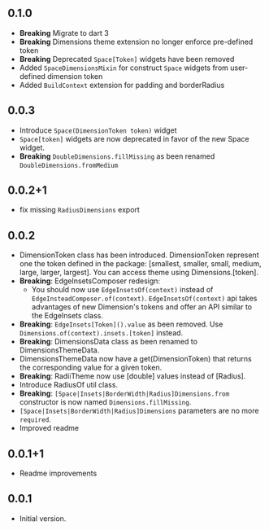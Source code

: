 ## 0.1.0
- **Breaking** Migrate to dart 3
- **Breaking** Dimensions theme extension no longer enforce pre-defined token
- **Breaking** Deprecated `Space[Token]` widgets have been removed
- Added `SpaceDimensionsMixin` for construct `Space` widgets from user-defined dimension token
- Added `BuildContext` extension for padding and borderRadius

## 0.0.3
- Introduce `Space(DimensionToken token)` widget
- `Space[token]` widgets are now deprecated in favor of the new Space widget.
- **Breaking** `DoubleDimensions.fillMissing` as been renamed `DoubleDimensions.fromMedium`

## 0.0.2+1
- fix missing `RadiusDimensions` export 

## 0.0.2
- DimensionToken class has been introduced. DimensionToken represent one the token defined in the package: [smallest, smaller, small, medium, large, larger, largest]. You can access theme using Dimensions.[token].
- **Breaking**: EdgeInsetsComposer redesign:
  - You should now use `EdgeInsetsOf(context)` instead of `EdgeInsteadComposer.of(context)`. `EdgeInsetsOf(context)` api takes advantages of new Dimension's tokens and offer an API similar to the EdgeInsets class.
- **Breaking**: `EdgeInsets[Token]().value` as been removed. Use `Dimensions.of(context).insets.[token]` instead.
- **Breaking**: DimensionsData class as been renamed to DimensionsThemeData.
- DimensionsThemeData now have a get(DimensionToken) that returns the corresponding value for a given token.
- **Breaking**: RadiiTheme now use [double] values instead of [Radius].
- Introduce RadiusOf util class.
- **Breaking**: `[Space|Insets|BorderWidth|Radius]Dimensions.from` constructor is now named `Dimensions.fillMissing`.
- `[Space|Insets|BorderWidth|Radius]Dimensions` parameters are no more `required`.
- Improved readme

## 0.0.1+1
- Readme improvements

## 0.0.1
- Initial version.
